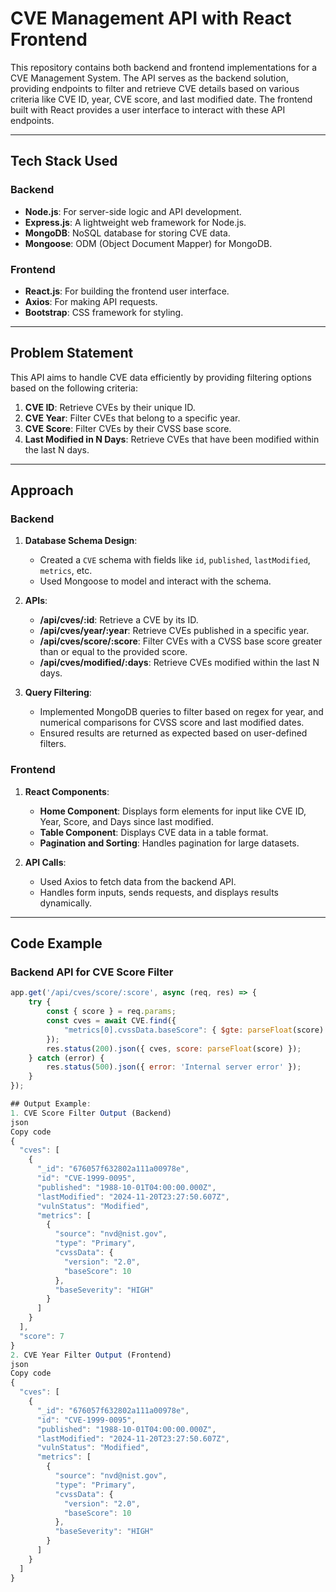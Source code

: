 # CVE Management API with React Frontend

This repository contains both backend and frontend implementations for a CVE Management System. The API serves as the backend solution, providing endpoints to filter and retrieve CVE details based on various criteria like CVE ID, year, CVE score, and last modified date. The frontend built with React provides a user interface to interact with these API endpoints.

---

## Tech Stack Used

### Backend
- **Node.js**: For server-side logic and API development.
- **Express.js**: A lightweight web framework for Node.js.
- **MongoDB**: NoSQL database for storing CVE data.
- **Mongoose**: ODM (Object Document Mapper) for MongoDB.

### Frontend
- **React.js**: For building the frontend user interface.
- **Axios**: For making API requests.
- **Bootstrap**: CSS framework for styling.

---

## Problem Statement

This API aims to handle CVE data efficiently by providing filtering options based on the following criteria:

1. **CVE ID**: Retrieve CVEs by their unique ID.
2. **CVE Year**: Filter CVEs that belong to a specific year.
3. **CVE Score**: Filter CVEs by their CVSS base score.
4. **Last Modified in N Days**: Retrieve CVEs that have been modified within the last N days.

---

## Approach

### Backend
1. **Database Schema Design**:
   - Created a `CVE` schema with fields like `id`, `published`, `lastModified`, `metrics`, etc.
   - Used Mongoose to model and interact with the schema.

2. **APIs**:
   - **/api/cves/:id**: Retrieve a CVE by its ID.
   - **/api/cves/year/:year**: Retrieve CVEs published in a specific year.
   - **/api/cves/score/:score**: Filter CVEs with a CVSS base score greater than or equal to the provided score.
   - **/api/cves/modified/:days**: Retrieve CVEs modified within the last N days.

3. **Query Filtering**:
   - Implemented MongoDB queries to filter based on regex for year, and numerical comparisons for CVSS score and last modified dates.
   - Ensured results are returned as expected based on user-defined filters.

### Frontend
1. **React Components**:
   - **Home Component**: Displays form elements for input like CVE ID, Year, Score, and Days since last modified.
   - **Table Component**: Displays CVE data in a table format.
   - **Pagination and Sorting**: Handles pagination for large datasets.
   
2. **API Calls**:
   - Used Axios to fetch data from the backend API.
   - Handles form inputs, sends requests, and displays results dynamically.

---

## Code Example

### Backend API for CVE Score Filter

```javascript
app.get('/api/cves/score/:score', async (req, res) => {
    try {
        const { score } = req.params;
        const cves = await CVE.find({ 
            "metrics[0].cvssData.baseScore": { $gte: parseFloat(score) } 
        });
        res.status(200).json({ cves, score: parseFloat(score) });
    } catch (error) {
        res.status(500).json({ error: 'Internal server error' });
    }
});

## Output Example:
1. CVE Score Filter Output (Backend)
json
Copy code
{
  "cves": [
    {
      "_id": "676057f632802a111a00978e",
      "id": "CVE-1999-0095",
      "published": "1988-10-01T04:00:00.000Z",
      "lastModified": "2024-11-20T23:27:50.607Z",
      "vulnStatus": "Modified",
      "metrics": [
        {
          "source": "nvd@nist.gov",
          "type": "Primary",
          "cvssData": {
            "version": "2.0",
            "baseScore": 10
          },
          "baseSeverity": "HIGH"
        }
      ]
    }
  ],
  "score": 7
}
2. CVE Year Filter Output (Frontend)
json
Copy code
{
  "cves": [
    {
      "_id": "676057f632802a111a00978e",
      "id": "CVE-1999-0095",
      "published": "1988-10-01T04:00:00.000Z",
      "lastModified": "2024-11-20T23:27:50.607Z",
      "vulnStatus": "Modified",
      "metrics": [
        {
          "source": "nvd@nist.gov",
          "type": "Primary",
          "cvssData": {
            "version": "2.0",
            "baseScore": 10
          },
          "baseSeverity": "HIGH"
        }
      ]
    }
  ]
}
